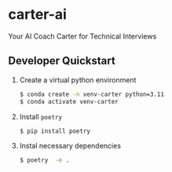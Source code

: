 # carter-ai
Your AI Coach Carter for Technical Interviews


## Developer Quickstart
1.  Create a virtual python environment
    ```bash
    $ conda create -n venv-carter python=3.11
    $ conda activate venv-carter
    ```
2.  Install `poetry`
    ```bash
    $ pip install poetry
    ```
3.  Instal necessary dependencies
    ```bash
    $ poetry  -e .
    ```
